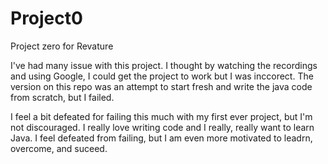 # Project0
Project zero for Revature

I've had many issue with this project. I thought by watching the recordings and using Google, I could get the project to work but I was inccorect.
The version on this repo was an attempt to start fresh and write the java code from scratch, but I failed.

I feel a bit defeated for failing this much with my first ever project, but I'm not discouraged. I really love writing code and I really, really want to learn Java. I feel defeated from failing, but I am even more motivated to leadrn, overcome, and suceed.
